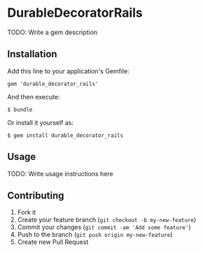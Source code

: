 # DurableDecoratorRails

TODO: Write a gem description

## Installation

Add this line to your application's Gemfile:

    gem 'durable_decorator_rails'

And then execute:

    $ bundle

Or install it yourself as:

    $ gem install durable_decorator_rails

## Usage

TODO: Write usage instructions here

## Contributing

1. Fork it
2. Create your feature branch (`git checkout -b my-new-feature`)
3. Commit your changes (`git commit -am 'Add some feature'`)
4. Push to the branch (`git push origin my-new-feature`)
5. Create new Pull Request

